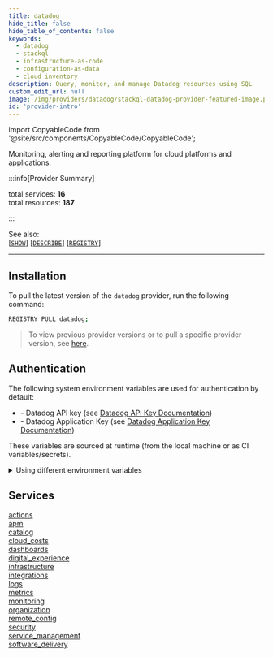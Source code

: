 ```yaml
---
title: datadog
hide_title: false
hide_table_of_contents: false
keywords:
  - datadog
  - stackql
  - infrastructure-as-code
  - configuration-as-data
  - cloud inventory
description: Query, monitor, and manage Datadog resources using SQL
custom_edit_url: null
image: /img/providers/datadog/stackql-datadog-provider-featured-image.png
id: 'provider-intro'
---
```


import CopyableCode from '@site/src/components/CopyableCode/CopyableCode';

Monitoring, alerting and reporting platform for cloud platforms and applications.

:::info[Provider Summary] 

total services: __16__  
total resources: __187__  

:::

See also:   
[[` SHOW `]](https://stackql.io/docs/language-spec/show) [[` DESCRIBE `]](https://stackql.io/docs/language-spec/describe)  [[` REGISTRY `]](https://stackql.io/docs/language-spec/registry)
* * * 

## Installation

To pull the latest version of the `datadog` provider, run the following command:  

```bash
REGISTRY PULL datadog;
```
> To view previous provider versions or to pull a specific provider version, see [here](https://stackql.io/docs/language-spec/registry).  

## Authentication

The following system environment variables are used for authentication by default:  

- <CopyableCode code="DD_API_KEY" /> - Datadog API key (see <a href="https://docs.datadoghq.com/account_management/api-app-keys/#api-keys">Datadog API Key Documentation</a>)
- <CopyableCode code="DD_APP_KEY" /> - Datadog Application Key (see <a href="https://docs.datadoghq.com/account_management/api-app-keys/#application-keys">Datadog Application Key Documentation</a>)
  
These variables are sourced at runtime (from the local machine or as CI variables/secrets).  

<details>

<summary>Using different environment variables</summary>

To use different environment variables (instead of the defaults), use the `--auth` flag of the `stackql` program.  For example:  

```bash

AUTH='{ "datadog": { "type": "custom", "location": "header", "name": "DD-API-KEY", "credentialsenvvar": "YOUR_DD_API_KEY_VAR", "successor": { "type": "custom", "location": "header", "name": "DD-APPLICATION-KEY", "credentialsenvvar": "YOUR_DD_APP_KEY_VAR" }}}'
stackql shell --auth="${AUTH}"

```
or using PowerShell:  

```powershell

$Auth = "{ 'datadog': { 'type': 'custom', 'location': 'header', 'name': 'DD-API-KEY', 'credentialsenvvar': 'YOUR_DD_API_KEY_VAR', 'successor': { 'type': 'custom', 'location': 'header', 'name': 'DD-APPLICATION-KEY', 'credentialsenvvar': 'YOUR_DD_APP_KEY_VAR' }}}"
stackql.exe shell --auth=$Auth

```
</details>

## Services
<div class="row">
<div class="providerDocColumn">
<a href="/services/actions/">actions</a><br />
<a href="/services/apm/">apm</a><br />
<a href="/services/catalog/">catalog</a><br />
<a href="/services/cloud_costs/">cloud_costs</a><br />
<a href="/services/dashboards/">dashboards</a><br />
<a href="/services/digital_experience/">digital_experience</a><br />
<a href="/services/infrastructure/">infrastructure</a><br />
<a href="/services/integrations/">integrations</a><br />
</div>
<div class="providerDocColumn">
<a href="/services/logs/">logs</a><br />
<a href="/services/metrics/">metrics</a><br />
<a href="/services/monitoring/">monitoring</a><br />
<a href="/services/organization/">organization</a><br />
<a href="/services/remote_config/">remote_config</a><br />
<a href="/services/security/">security</a><br />
<a href="/services/service_management/">service_management</a><br />
<a href="/services/software_delivery/">software_delivery</a><br />
</div>
</div>

